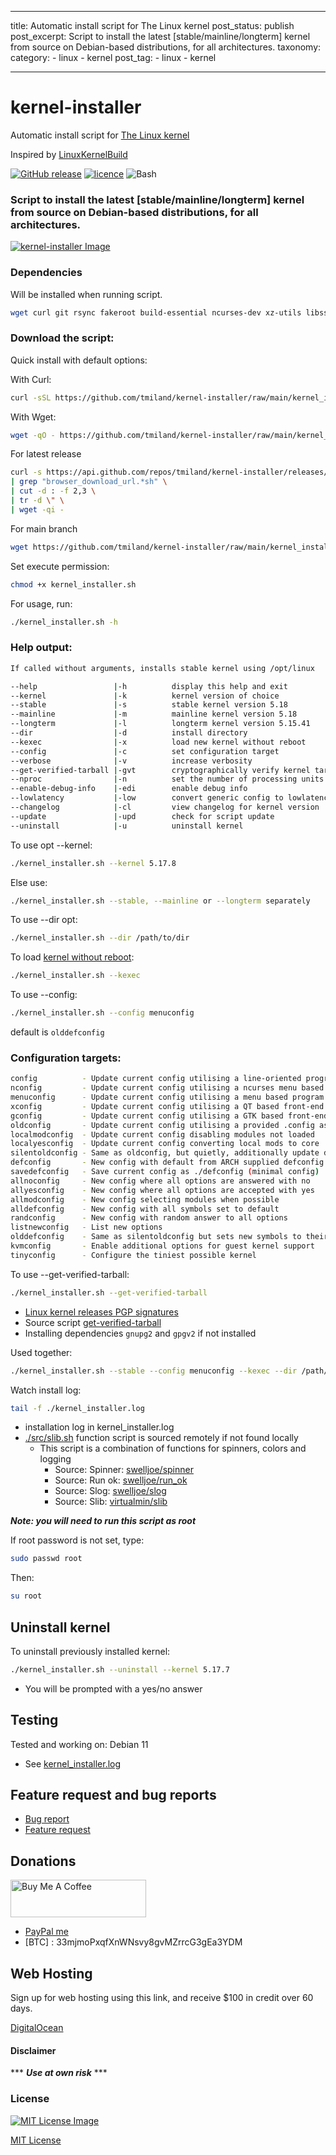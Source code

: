 
---

title: Automatic install script for The Linux kernel
post_status: publish
post_excerpt: Script to install the latest [stable/mainline/longterm] kernel from source on Debian-based distributions, for all architectures.
taxonomy:
    category:
        - linux
        - kernel
    post_tag:
        - linux
        - kernel

---

# kernel-installer
Automatic install script for [The Linux kernel](https://www.kernel.org)

Inspired by [LinuxKernelBuild](https://github.com/Angristan/LinuxKernelBuild)

[![GitHub release](https://img.shields.io/github/release/tmiland/kernel-installer.svg?style=for-the-badge)](https://github.com/tmiland/kernel-installer/releases)
[![licence](https://img.shields.io/github/license/tmiland/kernel-installer.svg?style=for-the-badge)](https://github.com/tmiland/kernel-installer/blob/master/LICENSE)
![Bash](https://img.shields.io/badge/Language-SH-4EAA25.svg?style=for-the-badge)

### Script to install the latest [stable/mainline/longterm] kernel from source on Debian-based distributions, for all architectures.

[![kernel-installer Image](https://raw.githubusercontent.com/tmiland/kernel-installer/main/_images/kernel_installer.png)](https://github.com/tmiland/kernel-installer/blob/main/_images/kernel_installer.png)

### Dependencies

Will be installed when running script.
```bash
wget curl git rsync fakeroot build-essential ncurses-dev xz-utils libssl-dev bc liblz4-tool paxctl libelf-dev flex bison
```

### Download the script:

Quick install with default options:

With Curl:
```bash
curl -sSL https://github.com/tmiland/kernel-installer/raw/main/kernel_installer.sh | bash || exit 0
```
With Wget:
```bash
wget -qO - https://github.com/tmiland/kernel-installer/raw/main/kernel_installer.sh | bash || exit 0
```

For latest release

```bash
curl -s https://api.github.com/repos/tmiland/kernel-installer/releases/latest \
| grep "browser_download_url.*sh" \
| cut -d : -f 2,3 \
| tr -d \" \
| wget -qi -
```

For main branch
```bash
wget https://github.com/tmiland/kernel-installer/raw/main/kernel_installer.sh
```

Set execute permission:
```bash
chmod +x kernel_installer.sh
```
For usage, run:
```bash
./kernel_installer.sh -h
```

### Help output:

```bash
If called without arguments, installs stable kernel using /opt/linux

--help                 |-h          display this help and exit
--kernel               |-k          kernel version of choice
--stable               |-s          stable kernel version 5.18
--mainline             |-m          mainline kernel version 5.18
--longterm             |-l          longterm kernel version 5.15.41
--dir                  |-d          install directory
--kexec                |-x          load new kernel without reboot
--config               |-c          set configuration target
--verbose              |-v          increase verbosity
--get-verified-tarball |-gvt        cryptographically verify kernel tarball
--nproc                |-n          set the number of processing units to use
--enable-debug-info    |-edi        enable debug info
--lowlatency           |-low        convert generic config to lowlatency
--changelog            |-cl         view changelog for kernel version
--update               |-upd        check for script update
--uninstall            |-u          uninstall kernel
```

To use opt --kernel:
```bash
./kernel_installer.sh --kernel 5.17.8
```
Else use:
```bash
./kernel_installer.sh --stable, --mainline or --longterm separately
```
To use --dir opt:
```bash
./kernel_installer.sh --dir /path/to/dir
```
To load [kernel without reboot](https://linux.die.net/man/8/kexec):
```bash
./kernel_installer.sh --kexec
```
To use --config:
```bash
./kernel_installer.sh --config menuconfig
```
default is `olddefconfig`

### Configuration targets:

```bash
config          - Update current config utilising a line-oriented program
nconfig         - Update current config utilising a ncurses menu based program
menuconfig      - Update current config utilising a menu based program
xconfig         - Update current config utilising a QT based front-end
gconfig         - Update current config utilising a GTK based front-end
oldconfig       - Update current config utilising a provided .config as base
localmodconfig  - Update current config disabling modules not loaded
localyesconfig  - Update current config converting local mods to core
silentoldconfig - Same as oldconfig, but quietly, additionally update deps
defconfig       - New config with default from ARCH supplied defconfig
savedefconfig   - Save current config as ./defconfig (minimal config)
allnoconfig     - New config where all options are answered with no
allyesconfig    - New config where all options are accepted with yes
allmodconfig    - New config selecting modules when possible
alldefconfig    - New config with all symbols set to default
randconfig      - New config with random answer to all options
listnewconfig   - List new options
olddefconfig    - Same as silentoldconfig but sets new symbols to their default value
kvmconfig       - Enable additional options for guest kernel support
tinyconfig      - Configure the tiniest possible kernel
```

To use --get-verified-tarball:
```bash
./kernel_installer.sh --get-verified-tarball
```
 - [Linux kernel releases PGP signatures](https://www.kernel.org/category/signatures.html)
 - Source script [get-verified-tarball](https://git.kernel.org/pub/scm/linux/kernel/git/mricon/korg-helpers.git/tree/get-verified-tarball)
 - Installing dependencies `gnupg2` and `gpgv2` if not installed

Used together:
```bash
./kernel_installer.sh --stable --config menuconfig --kexec --dir /path/to/dir --get-verified-tarball
```

Watch install log:
```bash
tail -f ./kernel_installer.log
```

- installation log in kernel_installer.log
- [./src/slib.sh](https://github.com/tmiland/kernel-installer/blob/main/src/slib.sh) function script is sourced remotely if not found locally
  - This script is a combination of functions for spinners, colors and logging
    - Source: Spinner: [swelljoe/spinner](https://github.com/swelljoe/spinner)
    - Source: Run ok: [swelljoe/run_ok](https://github.com/swelljoe/run_ok)
    - Source: Slog: [swelljoe/slog](https://github.com/swelljoe/slog)
    - Source: Slib: [virtualmin/slib](https://github.com/virtualmin/slib)

***Note: you will need to run this script as root***

If root password is not set, type:

```bash
sudo passwd root
```

Then:

```bash
su root
```

## Uninstall kernel

To uninstall previously installed kernel:
```bash
./kernel_installer.sh --uninstall --kernel 5.17.7
```

- You will be prompted with a yes/no answer

## Testing

Tested and working on: Debian 11

- See [kernel_installer.log](https://raw.githubusercontent.com/tmiland/kernel-installer/main/log/kernel_installer.log)

## Feature request and bug reports
- [Bug report](https://github.com/tmiland/kernel-installer/issues/new?assignees=tmiland&labels=bug&template=bug_report.md&title=Bug-report:)
- [Feature request](https://github.com/tmiland/kernel-installer/issues/new?assignees=tmiland&labels=enhancement&template=feature_request.md&title=Feature-request:)

## Donations
<a href="https://www.buymeacoffee.com/tmiland" target="_blank"><img src="https://cdn.buymeacoffee.com/buttons/v2/default-yellow.png" alt="Buy Me A Coffee" style="height: 60px !important;width: 217px !important;" ></a>
- [PayPal me](https://paypal.me/milandtommy)
- [BTC] : 33mjmoPxqfXnWNsvy8gvMZrrcG3gEa3YDM

## Web Hosting

Sign up for web hosting using this link, and receive $100 in credit over 60 days.

[DigitalOcean](https://m.do.co/c/f1f2b475fca0)

#### Disclaimer 

*** ***Use at own risk*** ***

### License

[![MIT License Image](https://upload.wikimedia.org/wikipedia/commons/thumb/0/0c/MIT_logo.svg/220px-MIT_logo.svg.png)](https://github.com/tmiland/kernel-installer/blob/master/LICENSE)

[MIT License](https://github.com/tmiland/kernel-installer/blob/master/LICENSE)
